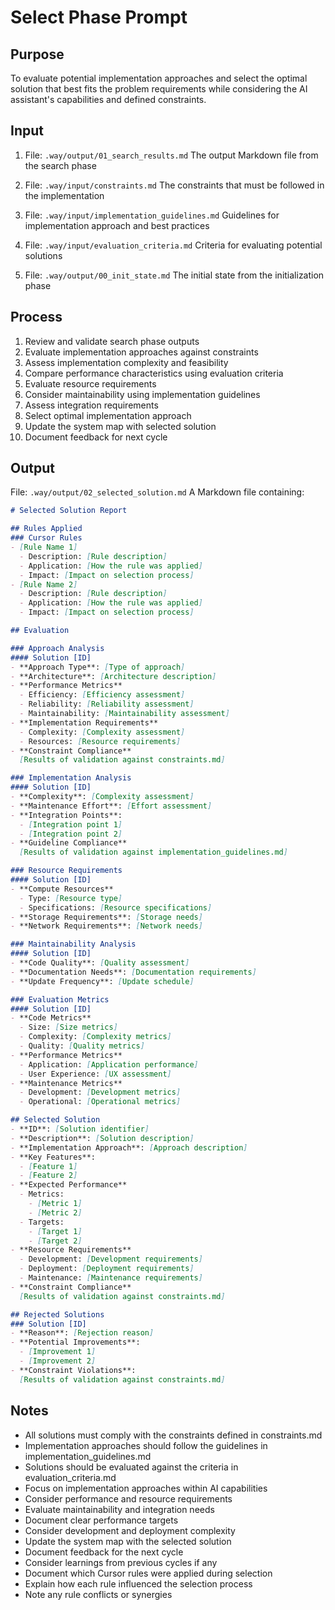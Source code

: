 # Select Phase Prompt

## Purpose
To evaluate potential implementation approaches and select the optimal solution that best fits the problem requirements while considering the AI assistant's capabilities and defined constraints.

## Input
1. File: `.way/output/01_search_results.md`
   The output Markdown file from the search phase

2. File: `.way/input/constraints.md`
   The constraints that must be followed in the implementation

3. File: `.way/input/implementation_guidelines.md`
   Guidelines for implementation approach and best practices

4. File: `.way/input/evaluation_criteria.md`
   Criteria for evaluating potential solutions

5. File: `.way/output/00_init_state.md`
   The initial state from the initialization phase

## Process
1. Review and validate search phase outputs
2. Evaluate implementation approaches against constraints
3. Assess implementation complexity and feasibility
4. Compare performance characteristics using evaluation criteria
5. Evaluate resource requirements
6. Consider maintainability using implementation guidelines
7. Assess integration requirements
8. Select optimal implementation approach
9. Update the system map with selected solution
10. Document feedback for next cycle

## Output
File: `.way/output/02_selected_solution.md`
A Markdown file containing:
```markdown
# Selected Solution Report

## Rules Applied
### Cursor Rules
- [Rule Name 1]
  - Description: [Rule description]
  - Application: [How the rule was applied]
  - Impact: [Impact on selection process]
- [Rule Name 2]
  - Description: [Rule description]
  - Application: [How the rule was applied]
  - Impact: [Impact on selection process]

## Evaluation

### Approach Analysis
#### Solution [ID]
- **Approach Type**: [Type of approach]
- **Architecture**: [Architecture description]
- **Performance Metrics**
  - Efficiency: [Efficiency assessment]
  - Reliability: [Reliability assessment]
  - Maintainability: [Maintainability assessment]
- **Implementation Requirements**
  - Complexity: [Complexity assessment]
  - Resources: [Resource requirements]
- **Constraint Compliance**
  [Results of validation against constraints.md]

### Implementation Analysis
#### Solution [ID]
- **Complexity**: [Complexity assessment]
- **Maintenance Effort**: [Effort assessment]
- **Integration Points**:
  - [Integration point 1]
  - [Integration point 2]
- **Guideline Compliance**
  [Results of validation against implementation_guidelines.md]

### Resource Requirements
#### Solution [ID]
- **Compute Resources**
  - Type: [Resource type]
  - Specifications: [Resource specifications]
- **Storage Requirements**: [Storage needs]
- **Network Requirements**: [Network needs]

### Maintainability Analysis
#### Solution [ID]
- **Code Quality**: [Quality assessment]
- **Documentation Needs**: [Documentation requirements]
- **Update Frequency**: [Update schedule]

### Evaluation Metrics
#### Solution [ID]
- **Code Metrics**
  - Size: [Size metrics]
  - Complexity: [Complexity metrics]
  - Quality: [Quality metrics]
- **Performance Metrics**
  - Application: [Application performance]
  - User Experience: [UX assessment]
- **Maintenance Metrics**
  - Development: [Development metrics]
  - Operational: [Operational metrics]

## Selected Solution
- **ID**: [Solution identifier]
- **Description**: [Solution description]
- **Implementation Approach**: [Approach description]
- **Key Features**:
  - [Feature 1]
  - [Feature 2]
- **Expected Performance**
  - Metrics:
    - [Metric 1]
    - [Metric 2]
  - Targets:
    - [Target 1]
    - [Target 2]
- **Resource Requirements**
  - Development: [Development requirements]
  - Deployment: [Deployment requirements]
  - Maintenance: [Maintenance requirements]
- **Constraint Compliance**
  [Results of validation against constraints.md]

## Rejected Solutions
### Solution [ID]
- **Reason**: [Rejection reason]
- **Potential Improvements**:
  - [Improvement 1]
  - [Improvement 2]
- **Constraint Violations**:
  [Results of validation against constraints.md]
```

## Notes
- All solutions must comply with the constraints defined in constraints.md
- Implementation approaches should follow the guidelines in implementation_guidelines.md
- Solutions should be evaluated against the criteria in evaluation_criteria.md
- Focus on implementation approaches within AI capabilities
- Consider performance and resource requirements
- Evaluate maintainability and integration needs
- Document clear performance targets
- Consider development and deployment complexity
- Update the system map with the selected solution
- Document feedback for the next cycle
- Consider learnings from previous cycles if any
- Document which Cursor rules were applied during selection
- Explain how each rule influenced the selection process
- Note any rule conflicts or synergies 